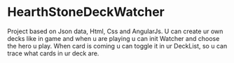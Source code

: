 HearthStoneDeckWatcher
======================

Project based on Json data, Html, Css and AngularJs. 
U can create ur own decks like in game and when u are playing u can init Watcher and choose the hero u play. When card is coming u can toggle it in ur DeckList, so u can trace what cards in ur deck are.
